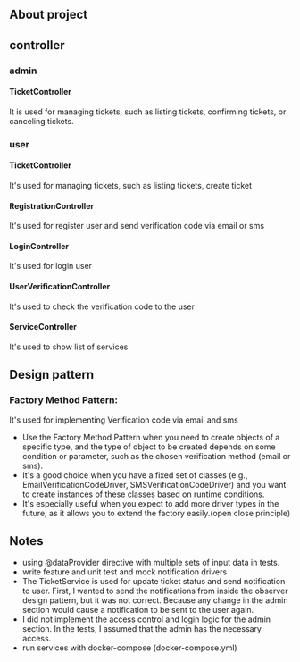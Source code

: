 ## About project

## controller

### admin

#### TicketController

It is used for managing tickets, such as listing tickets, confirming tickets, or canceling tickets.

### user

#### TicketController

It's used for managing tickets, such as listing tickets, create ticket

#### RegistrationController

It's used for register user and send verification code via email or sms

#### LoginController

It's used for login user

#### UserVerificationController

It's used to check the verification code to the user

#### ServiceController

It's used to show list of services

## Design pattern

### Factory Method Pattern:

It's used for implementing Verification code via email and sms

- Use the Factory Method Pattern when you need to create objects of a specific type, and the type of object to be
  created depends on some condition or parameter, such as the chosen verification method (email or sms).
- It's a good choice when you have a fixed set of classes (e.g., EmailVerificationCodeDriver, SMSVerificationCodeDriver)
  and you want to create instances of these classes based on runtime conditions.
- It's especially useful when you expect to add more driver types in the future, as it allows you to extend the factory
  easily.(open close principle)

## Notes

- using @dataProvider directive with multiple sets of input data in tests.
- write feature and unit test and mock notification drivers
- The TicketService is used for update ticket status and send notification to user.
  First, I wanted to send the notifications from inside the observer design pattern, but it was not correct.
  Because any change in the admin section would cause a notification to be sent to the user again.
- I did not implement the access control and login logic for the admin section. In the tests, I assumed that the admin
  has the necessary access.
- run services with docker-compose (docker-compose.yml)

   



